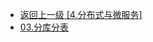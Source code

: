 - [返回上一级 [4.分布式与微服务]](2.JavaNotes/(9).gupao-lesson/4.分布式与微服务/)
- [03.分库分表](2.JavaNotes/(9).gupao-lesson/4.分布式与微服务/03.分库分表/)
